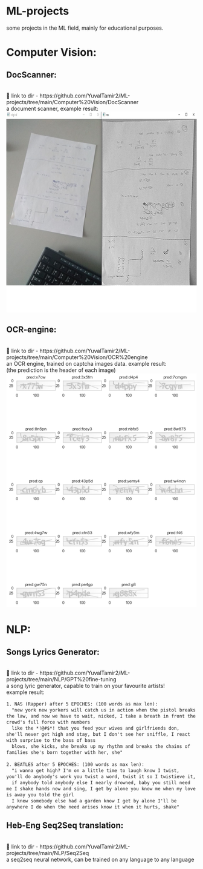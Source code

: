 # ML-projects
some projects in the ML field, mainly for educational purposes.


# Computer Vision:
  
   <h2> DocScanner:</h2><br>
    🔵 link to dir - https://github.com/YuvalTamir2/ML-projects/tree/main/Computer%20Vision/DocScanner <br>
    a document scanner, example result: <br>
    <img src="https://github.com/YuvalTamir2/ML-projects/blob/main/Computer%20Vision/DocScanner/results/Result_1.jpg" width="850" height="531" >
    <br>
    
   <h2>OCR-engine:</h2><br>
    🔵 link to dir - https://github.com/YuvalTamir2/ML-projects/tree/main/Computer%20Vision/OCR%20engine<br>
    an OCR engine, trained on captcha images data. example result:<br>
    (the prediction is the header of each image)<br>
      <img src="https://github.com/YuvalTamir2/ML-projects/blob/main/Computer%20Vision/OCR%20engine/example_results.png">
    
 # NLP:
 
   <h2>Songs Lyrics Generator:</h2><br>
    🔵 link to dir - https://github.com/YuvalTamir2/ML-projects/tree/main/NLP/GPT%20fine-tuning<br>
    a song lyric generator, capable to train on your favourite artists!<br>
    example result:<br>
    <div class="text-white bg-gray-dark mb-2">


    1. NAS (Rapper) after 5 EPOCHES: (100 words as max len):
      "new york new yorkers will catch us in action when the pistol breaks the law, and now we have to wait, nicked, I take a breath in front the crowd's full force with numbers
      like the *!@#$*! that you feed your wives and girlfriends don, she'll never get high and stay, but I don't see her sniffle, I react with surprise to the bass of bass 
      blows, she kicks, she breaks up my rhythm and breaks the chains of families she's born together with her, she"

    2. BEATLES after 5 EPOCHES: (100 words as max len):
      "i wanna get high? I'm on a little time to laugh know I twist, you'll do anybody's work you twist a word, twist it so I twistieve it, 
      if anybody told anybody else I nearly drowned, baby you still need me I shake hands now and sing, I get by alone you know me when my love is away you told the girl 
      I knew somebody else had a garden know I get by alone I'll be anywhere I do when the need arises know it when it hurts, shake"
</div>
 
   <h2>Heb-Eng Seq2Seq translation:</h2><br>
    🔵 link to dir - https://github.com/YuvalTamir2/ML-projects/tree/main/NLP/Seq2Seq <br>
    a seq2seq neural network, can be trained on any language to any language
    
  

    
    
